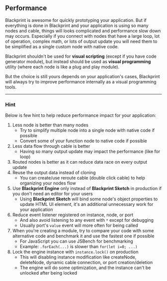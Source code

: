 ## Performance
Blackprint is awesome for quickly prototyping your application. But if everything is done in Blackprint and your application is using so many nodes and cable, things will looks complicated and performance slow down may occurs. Especially if you connect with nodes that have a large loop, lot of operation, complex math, or lots of output update you will need them to be simplified as a single custom node with native code.

Blackprint shouldn't be used for **visual scripting** (except if you have code generator module), but instead should be used as **visual programming** utility (where each node is like a plug and play module).

But the choice is still yours depends on your application's cases, Blackprint will always try to improve performance internally as a visual programming tools.

---

### Hint
Below is few hint to help reduce performance impact for your application:
1. Less node is better than many nodes
    - Try to simplify multiple node into a single node with native code if possible
    - Convert some of your function node to native code if possible
2. Less data flow through cable is better
    - Having so many output update may impact the performance (like for loop)
3. Routed nodes is better as it can reduce data race on every output update
4. Reuse the output data instead of cloning
    - You can create/use reroute cable (double click cable) to help organizing your nodes flow
5. Use **Blackprint Engine** only instead of **Blackprint Sketch** in production if you don't need an editor for your users
    - Using **Blackprint Sketch** will bind some node's object properties to update HTML UI element, it's an additional unnecessary work for your application
6. Reduce event listener registered on instance, node, or port
    - And also avoid listening to any event with `*` except for debugging
    - Usually port's `value` event will more often for being called
7. When you're creating a module, try to compare your code with some alternative code and benchmark it and use the fastest one if possible
    - For JavaScript you can use JSBench for benchmarking
    - Example: `.forEach(...)` is slower than `for(let i=0; ...)`
8. Lock the engine instance with `instance.lock()` on production
    - This will disabling instance modification like createNode, deleteNode, dynamic cable connection, or port creation/deletion
    - The engine will do some optimization, and the instance can't be unlocked after being locked